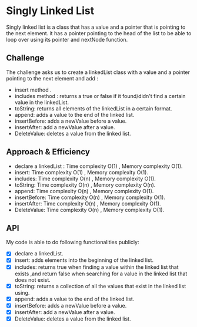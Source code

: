 # Singly Linked List
Singly linked list is a class that has a value and a pointer that is pointing to the next element.
it has a pointer pointing to the head of the list to be able to loop over using its pointer and nextNode function.

## Challenge
<!-- Description of the challenge -->
The challenge asks us to create a linkedList class with a value and a pointer pointing to the next element and add :
- insert method .
- includes method : returns a true or false if it found/didn't find a certain value in the linkedList.
- toString: returns all elements of the linkedList in a certain format.
- append: adds a value to the end of the linked list.
- insertBefore: adds a newValue before a value.
- insertAfter: add a newValue after a value.
- DeleteValue: deletes a value from the linked list.
## Approach & Efficiency
<!-- What approach did you take? Why? What is the Big O space/time for this approach? -->
-  declare a linkedList : Time complexity O(1) , Memory complexity O(1).
-  insert: Time complexity O(1) , Memory complexity O(1).
-  includes: Time complexity O(n) , Memory complexity O(1).
-  toString: Time complexity O(n) , Memory complexity O(n).
-  append: Time complexity O(n) , Memory complexity O(1).
-  insertBefore: Time complexity O(n) , Memory complexity O(1).
-  insertAfter: Time complexity O(n) , Memory complexity O(1).
-  DeleteValue: Time complexity O(n) , Memory complexity O(1).

## API
<!-- Description of each method publicly available to your Linked List -->

My code is able to do following functionalities publicly: 

- [x] declare a linkedList.
- [x] insert: adds elements into the beginning of the linked list.
- [x] includes: returns true when finding a value within the linked list that exists ,and return false when searching for a value in the linked list that does not exist.
- [x] toString: returns a collection of all the values that exist in the linked list using.
- [x] append: adds a value to the end of the linked list.
- [x] insertBefore: adds a newValue before a value. 
- [x] insertAfter: add a newValue after a value.
- [x] DeleteValue: deletes a value from the linked list. 
